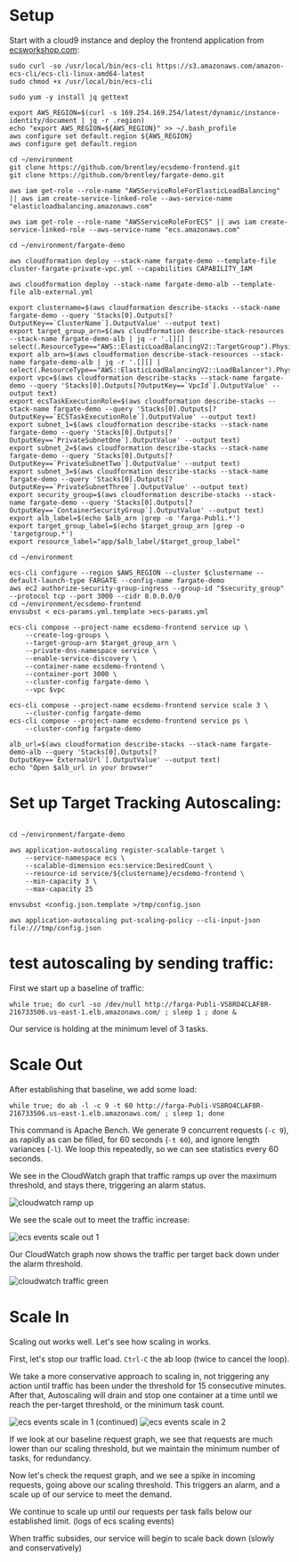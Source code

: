 # Setup

Start with a cloud9 instance and deploy the frontend application from [ecsworkshop.com](https://ecsworkshop.com):

```
sudo curl -so /usr/local/bin/ecs-cli https://s3.amazonaws.com/amazon-ecs-cli/ecs-cli-linux-amd64-latest
sudo chmod +x /usr/local/bin/ecs-cli

sudo yum -y install jq gettext

export AWS_REGION=$(curl -s 169.254.169.254/latest/dynamic/instance-identity/document | jq -r .region)
echo "export AWS_REGION=${AWS_REGION}" >> ~/.bash_profile
aws configure set default.region ${AWS_REGION}
aws configure get default.region

cd ~/environment
git clone https://github.com/brentley/ecsdemo-frontend.git
git clone https://github.com/brentley/fargate-demo.git

aws iam get-role --role-name "AWSServiceRoleForElasticLoadBalancing" || aws iam create-service-linked-role --aws-service-name "elasticloadbalancing.amazonaws.com"

aws iam get-role --role-name "AWSServiceRoleForECS" || aws iam create-service-linked-role --aws-service-name "ecs.amazonaws.com"

cd ~/environment/fargate-demo

aws cloudformation deploy --stack-name fargate-demo --template-file cluster-fargate-private-vpc.yml --capabilities CAPABILITY_IAM

aws cloudformation deploy --stack-name fargate-demo-alb --template-file alb-external.yml

export clustername=$(aws cloudformation describe-stacks --stack-name fargate-demo --query 'Stacks[0].Outputs[?OutputKey==`ClusterName`].OutputValue' --output text)
export target_group_arn=$(aws cloudformation describe-stack-resources --stack-name fargate-demo-alb | jq -r '.[][] | select(.ResourceType=="AWS::ElasticLoadBalancingV2::TargetGroup").PhysicalResourceId')
export alb_arn=$(aws cloudformation describe-stack-resources --stack-name fargate-demo-alb | jq -r '.[][] | select(.ResourceType=="AWS::ElasticLoadBalancingV2::LoadBalancer").PhysicalResourceId')
export vpc=$(aws cloudformation describe-stacks --stack-name fargate-demo --query 'Stacks[0].Outputs[?OutputKey==`VpcId`].OutputValue' --output text)
export ecsTaskExecutionRole=$(aws cloudformation describe-stacks --stack-name fargate-demo --query 'Stacks[0].Outputs[?OutputKey==`ECSTaskExecutionRole`].OutputValue' --output text)
export subnet_1=$(aws cloudformation describe-stacks --stack-name fargate-demo --query 'Stacks[0].Outputs[?OutputKey==`PrivateSubnetOne`].OutputValue' --output text)
export subnet_2=$(aws cloudformation describe-stacks --stack-name fargate-demo --query 'Stacks[0].Outputs[?OutputKey==`PrivateSubnetTwo`].OutputValue' --output text)
export subnet_3=$(aws cloudformation describe-stacks --stack-name fargate-demo --query 'Stacks[0].Outputs[?OutputKey==`PrivateSubnetThree`].OutputValue' --output text)
export security_group=$(aws cloudformation describe-stacks --stack-name fargate-demo --query 'Stacks[0].Outputs[?OutputKey==`ContainerSecurityGroup`].OutputValue' --output text)
export alb_label=$(echo $alb_arn |grep -o 'farga-Publi.*')
export target_group_label=$(echo $target_group_arn |grep -o 'targetgroup.*')
export resource_label="app/$alb_label/$target_group_label"

cd ~/environment

ecs-cli configure --region $AWS_REGION --cluster $clustername --default-launch-type FARGATE --config-name fargate-demo
aws ec2 authorize-security-group-ingress --group-id "$security_group" --protocol tcp --port 3000 --cidr 0.0.0.0/0
cd ~/environment/ecsdemo-frontend
envsubst < ecs-params.yml.template >ecs-params.yml

ecs-cli compose --project-name ecsdemo-frontend service up \
    --create-log-groups \
    --target-group-arn $target_group_arn \
    --private-dns-namespace service \
    --enable-service-discovery \
    --container-name ecsdemo-frontend \
    --container-port 3000 \
    --cluster-config fargate-demo \
    --vpc $vpc
    
ecs-cli compose --project-name ecsdemo-frontend service scale 3 \
    --cluster-config fargate-demo
ecs-cli compose --project-name ecsdemo-frontend service ps \
    --cluster-config fargate-demo

alb_url=$(aws cloudformation describe-stacks --stack-name fargate-demo-alb --query 'Stacks[0].Outputs[?OutputKey==`ExternalUrl`].OutputValue' --output text)
echo "Open $alb_url in your browser"

```

# Set up Target Tracking Autoscaling:
```

cd ~/environment/fargate-demo

aws application-autoscaling register-scalable-target \
    --service-namespace ecs \
    --scalable-dimension ecs:service:DesiredCount \
    --resource-id service/${clustername}/ecsdemo-frontend \
    --min-capacity 3 \
    --max-capacity 25

envsubst <config.json.template >/tmp/config.json

aws application-autoscaling put-scaling-policy --cli-input-json file:///tmp/config.json

```


# test autoscaling by sending traffic:

First we start up a baseline of traffic:
```
while true; do curl -so /dev/null http://farga-Publi-VS8RO4CLAF8R-216733506.us-east-1.elb.amazonaws.com/ ; sleep 1 ; done &                  

```
Our service is holding at the minimum level of 3 tasks.


# Scale Out
After establishing that baseline, we add some load:
```
while true; do ab -l -c 9 -t 60 http://farga-Publi-VS8RO4CLAF8R-216733506.us-east-1.elb.amazonaws.com/ ; sleep 1; done
```
This command is Apache Bench. We generate 9 concurrent requests (`-c 9`), as 
rapidly as can be filled, for 60 seconds (`-t 60`), and ignore length variances (`-l`).
We loop this repeatedly, so we can see statistics every 60 seconds.

We see in the CloudWatch graph that traffic ramps up over the maximum threshold, 
and stays there, triggering an alarm status.

![cloudwatch ramp up](images/cloudwatch_ramp_up.png)

We see the scale out to meet the traffic increase:

![ecs events scale out 1](images/ecs_events_scale_out_1.png)

Our CloudWatch graph now shows the traffic per target back down under the alarm threshold.

![cloudwatch traffic green](images/cloudwatch_traffic_green.png)

# Scale In
Scaling out works well. Let's see how scaling in works.

First, let's stop our traffic load. `Ctrl-C` the ab loop (twice to cancel the loop).

We take a more conservative approach to scaling in, not triggering any action until
traffic has been under the threshold for 15 consecutive minutes. After that, Autoscaling
will drain and stop one container at a time until we reach the per-target threshold, or
the minimum task count.

![ecs events scale in 1](images/ecs_events_scale_in_1.png)
(continued)
![ecs events scale in 2](images/ecs_events_scale_in_1.png)

If we look at our baseline request graph, we see that requests are much lower than our 
scaling threshold, but we maintain the minimum number of tasks, for redundancy.

Now let's check the request graph, and we see a spike in incoming requests, going above our scaling threshold. This triggers
an alarm, and a scale up of our service to meet the demand.

We continue to scale up until our requests per task falls below our established limit. 
(logs of ecs scaling events)

When traffic subsides, our service will begin to scale back down (slowly and conservatively)